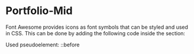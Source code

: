 # Portfolio-Mid
Font Awesome provides icons as font symbols that can be styled and used in CSS. This can be done by adding the following code inside the <head> section:
<link rel="stylesheet" href="https://cdnjs.cloudflare.com/ajax/libs/font-awesome/6.3.0/css/all.min.css">
Used pseudoelement: ::before


